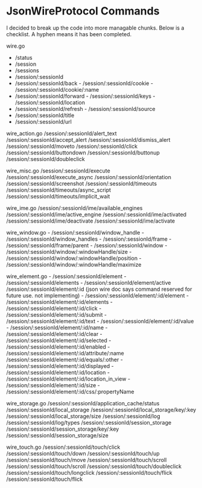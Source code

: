 # JsonWireProtocol Commands

I decided to break up the code into more managable chunks.  Below is a checklist.  A hyphen means
it has been completed.

wire.go
- /status
- /session
- /sessions
- /session/:sessionId
- /session/:sessionId/back
        - /session/:sessionId/cookie
        - /session/:sessionId/cookie/:name
- /session/:sessionId/forward
        - /session/:sessionId/keys
        - /session/:sessionId/location
- /session/:sessionId/refresh
        - /session/:sessionId/source
- /session/:sessionId/title
- /session/:sessionId/url

wire_action.go
/session/:sessionId/alert_text
/session/:sessionId/accept_alert
/session/:sessionId/dismiss_alert
/session/:sessionId/moveto
/session/:sessionId/click
/session/:sessionId/buttondown
/session/:sessionId/buttonup
/session/:sessionId/doubleclick

wire_misc.go
/session/:sessionId/execute
/session/:sessionId/execute_async
/session/:sessionId/orientation
/session/:sessionId/screenshot
/session/:sessionId/timeouts
/session/:sessionId/timeouts/async_script
/session/:sessionId/timeouts/implicit_wait

wire_ime.go
/session/:sessionId/ime/available_engines
/session/:sessionId/ime/active_engine
/session/:sessionId/ime/activated
/session/:sessionId/ime/deactivate
/session/:sessionId/ime/activate

wire_window.go
        - /session/:sessionId/window_handle
        - /session/:sessionId/window_handles
        - /session/:sessionId/frame
        - /session/:sessionId/frame/parent
        - /session/:sessionId/window
        - /session/:sessionId/window/:windowHandle/size
        - /session/:sessionId/window/:windowHandle/position
        - /session/:sessionId/window/:windowHandle/maximize

wire_element.go
        - /session/:sessionId/element
        - /session/:sessionId/elements
        - /session/:sessionId/element/active
        /session/:sessionId/element/:id     (json wire doc says command reserved for future use.  not implementing)
        - /session/:sessionId/element/:id/element
        - /session/:sessionId/element/:id/elements
        - /session/:sessionId/element/:id/click
        - /session/:sessionId/element/:id/submit
        - /session/:sessionId/element/:id/text
        - /session/:sessionId/element/:id/value
        - /session/:sessionId/element/:id/name
        - /session/:sessionId/element/:id/clear
        - /session/:sessionId/element/:id/selected
        - /session/:sessionId/element/:id/enabled
        - /session/:sessionId/element/:id/attribute/:name
        /session/:sessionId/element/:id/equals/:other
        - /session/:sessionId/element/:id/displayed
        - /session/:sessionId/element/:id/location
        - /session/:sessionId/element/:id/location_in_view
        - /session/:sessionId/element/:id/size
        - /session/:sessionId/element/:id/css/:propertyName


wire_storage.go
/session/:sessionId/application_cache/status
/session/:sessionId/local_storage
/session/:sessionId/local_storage/key/:key
/session/:sessionId/local_storage/size
/session/:sessionId/log
/session/:sessionId/log/types
/session/:sessionId/session_storage
/session/:sessionId/session_storage/key/:key
/session/:sessionId/session_storage/size

wire_touch.go
/session/:sessionId/touch/click
/session/:sessionId/touch/down
/session/:sessionId/touch/up
/session/:sessionId/touch/move
/session/:sessionId/touch/scroll
/session/:sessionId/touch/scroll
/session/:sessionId/touch/doubleclick
/session/:sessionId/touch/longclick
/session/:sessionId/touch/flick
/session/:sessionId/touch/flick





